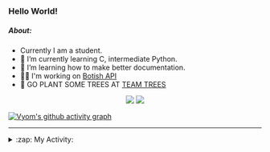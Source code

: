 ### Hello World!

##### About:
- Currently I am a student.
- 🌱 I’m currently learning C, intermediate Python.
- 🌱 I’m learning how to make better documentation.
- 👨‍💻 I'm working on [Botish API](https://github.com/Vyvy-vi/api)
- 🌱 GO PLANT SOME TREES AT [TEAM TREES](https://teamtrees.org/)

<p align="center">
  <a href="https://twitter.com/Vyvy_viM"><img target="_blank" src="https://img.shields.io/badge/twitter%20@Vyvy_viM-0D95E8?style=for-the-badge&logo=twitter&logoColor=white"/></a> 
  <a href="https://vyvy-vi.github.io/portfolio"><img target="_blank" src="https://img.shields.io/badge/-I_love_open_source-green?style=for-the-badge&logo=github&logoColor=black"/></a> 
</p>

[![Vyom's github activity graph](https://activity-graph.herokuapp.com/graph?username=Vyvy-vi)](https://github.com/ashutosh00710/github-readme-activity-graph)

---
<details>
  <summary>:zap: My Activity:</summary>
  
<!--START_SECTION:waka-->
![Code Time](http://img.shields.io/badge/Code%20Time-653%20hrs%2056%20mins-blue)

**I'm a Night 🦉** 

```text
🌞 Morning    44 commits     ██░░░░░░░░░░░░░░░░░░░░░░░   8.33% 
🌆 Daytime    126 commits    ██████░░░░░░░░░░░░░░░░░░░   23.86% 
🌃 Evening    166 commits    ███████░░░░░░░░░░░░░░░░░░   31.44% 
🌙 Night      192 commits    █████████░░░░░░░░░░░░░░░░   36.36%

```
📅 **I'm Most Productive on Sunday** 

```text
Monday       50 commits     ██░░░░░░░░░░░░░░░░░░░░░░░   9.47% 
Tuesday      90 commits     ████░░░░░░░░░░░░░░░░░░░░░   17.05% 
Wednesday    72 commits     ███░░░░░░░░░░░░░░░░░░░░░░   13.64% 
Thursday     67 commits     ███░░░░░░░░░░░░░░░░░░░░░░   12.69% 
Friday       60 commits     ██░░░░░░░░░░░░░░░░░░░░░░░   11.36% 
Saturday     56 commits     ██░░░░░░░░░░░░░░░░░░░░░░░   10.61% 
Sunday       133 commits    ██████░░░░░░░░░░░░░░░░░░░   25.19%

```


📊 **This Week I Spent My Time On** 

```text
🔥 Editors: 
VS Code                  16 hrs 50 mins      ████████████████░░░░░░░░░   67.23% 
Vim                      8 hrs 12 mins       ████████░░░░░░░░░░░░░░░░░   32.77%

🐱‍💻 Projects: 
praise_backend_js        12 hrs 23 mins      ████████████░░░░░░░░░░░░░   49.5% 
Unknown Project          9 hrs 26 mins       █████████░░░░░░░░░░░░░░░░   37.71% 
uni-webpages             2 hrs 49 mins       ██░░░░░░░░░░░░░░░░░░░░░░░   11.25% 
discord-bot              17 mins             ░░░░░░░░░░░░░░░░░░░░░░░░░   1.19% 
onboarding-bot           3 mins              ░░░░░░░░░░░░░░░░░░░░░░░░░   0.21%

```


 Last Updated on 09/03/2022 17:05:51 UTC
<!--END_SECTION:waka-->
</details>
